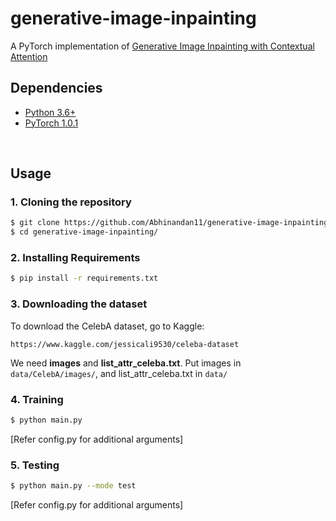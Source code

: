 # generative-image-inpainting

A PyTorch implementation of [Generative Image Inpainting with Contextual Attention](https://arxiv.org/abs/1801.07892)

## Dependencies
* [Python 3.6+](https://www.continuum.io/downloads)
* [PyTorch 1.0.1](http://pytorch.org/)

<br/>

## Usage

### 1. Cloning the repository
```bash
$ git clone https://github.com/Abhinandan11/generative-image-inpainting.git
$ cd generative-image-inpainting/
```

### 2. Installing Requirements
```bash
$ pip install -r requirements.txt
```

### 3. Downloading the dataset
To download the CelebA dataset, go to Kaggle:
```
https://www.kaggle.com/jessicali9530/celeba-dataset
```
We need **images** and **list_attr_celeba.txt**. Put images in ```data/CelebA/images/```, and list_attr_celeba.txt in ```data/```
### 4. Training
```bash
$ python main.py
```
[Refer config.py for additional arguments]
### 5. Testing
```bash
$ python main.py --mode test
```
[Refer config.py for additional arguments]
